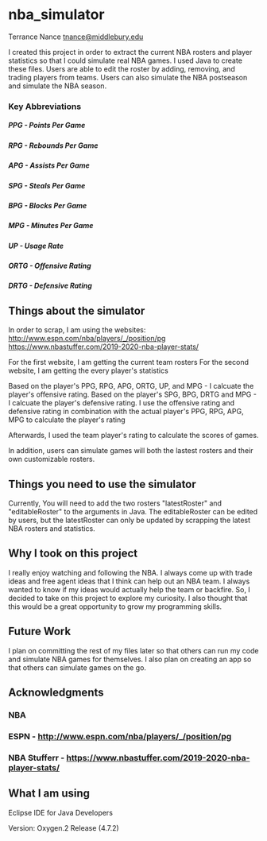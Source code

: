 # nba_simulator

Terrance Nance <tnance@middlebury.edu> 

I created this project in order to extract the current NBA rosters and player statistics so that I could simulate real NBA games. I used Java to create these files. Users are able to edit the roster by adding, removing, and trading players from teams. Users can also simulate the NBA postseason and simulate the NBA season.

### Key Abbreviations
 ##### PPG - Points Per Game
 ##### RPG - Rebounds Per Game
 ##### APG - Assists Per Game
 ##### SPG - Steals Per Game
 ##### BPG - Blocks Per Game
 ##### MPG - Minutes Per Game
 ##### UP - Usage Rate
 ##### ORTG - Offensive Rating
 ##### DRTG - Defensive Rating

## Things about the simulator

In order to scrap, I am using the websites: 
http://www.espn.com/nba/players/_/position/pg 
https://www.nbastuffer.com/2019-2020-nba-player-stats/

For the first website, I am getting the current team rosters
For the second website, I am getting the every player's statistics

Based on the player's PPG, RPG, APG, ORTG, UP, and MPG - I calcuate the player's offensive rating.
Based on the player's SPG, BPG, DRTG and MPG - I calcuate the player's defensive rating.
I use the offensive rating and defensive rating in combination with the actual player's PPG, RPG, APG, MPG to calculate the player's rating

Afterwards, I used the team player's rating to calculate the scores of games.

In addition, users can simulate games will both the lastest rosters and their own customizable rosters.

## Things you need to use the simulator

Currently, You will need to add the two rosters "latestRoster" and "editableRoster" to the arguments in Java. The editableRoster can be edited by users, but the latestRoster can only be updated by scrapping the latest NBA rosters and statistics.


## Why I took on this project

I really enjoy watching and following the NBA. I always come up with trade ideas and free agent ideas that I think can help out an NBA team. I always wanted to know if my ideas would actually help the team or backfire. So, I decided to take on this project to explore my curiosity. I also thought that this would be a great opportunity to grow my programming skills.

## Future Work

I plan on committing the rest of my files later so that others can run my code and simulate NBA games for themselves. I also plan on creating an app so that others can simulate games on the go.

## Acknowledgments

### NBA 
### ESPN - http://www.espn.com/nba/players/_/position/pg
### NBA Stufferr - https://www.nbastuffer.com/2019-2020-nba-player-stats/

## What I am using 
Eclipse IDE for Java Developers

Version: Oxygen.2 Release (4.7.2)
